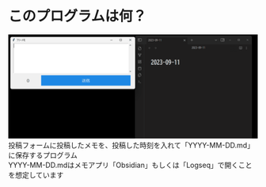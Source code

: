 # このプログラムは何？
![Test Image 6](https://github.com/aidoyuzuna/free-memo/blob/main/images/free_memo.gif)  
投稿フォームに投稿したメモを、投稿した時刻を入れて「YYYY-MM-DD.md」に保存するプログラム  
YYYY-MM-DD.mdはメモアプリ「Obsidian」もしくは「Logseq」で開くことを想定しています
